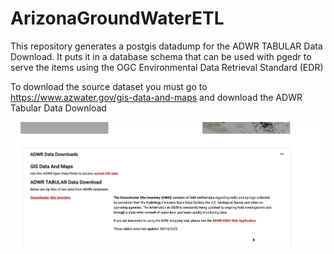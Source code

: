 # ArizonaGroundWaterETL

This repository generates a postgis datadump for the ADWR TABULAR Data Download. It puts it in a database schema that can be used with pgedr to serve the items using the OGC Environmental Data Retrieval Standard (EDR) 
 
To download the source dataset you must go to https://www.azwater.gov/gis-data-and-maps and download the ADWR Tabular Data Download 

![an image showing where to go on the azwater.gov website to download the tabular data](image.png)